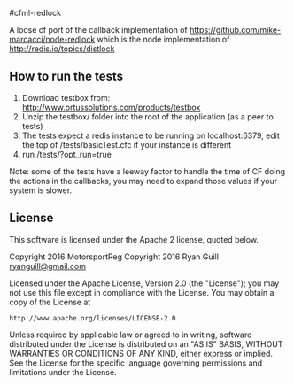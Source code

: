 #cfml-redlock

A loose cf port of the callback implementation of https://github.com/mike-marcacci/node-redlock which is the node implementation of http://redis.io/topics/distlock
 
## How to run the tests
 
1. Download testbox from: http://www.ortussolutions.com/products/testbox
2. Unzip the testbox/ folder into the root of the application (as a peer to tests)
3. The tests expect a redis instance to be running on localhost:6379, edit the top of /tests/basicTest.cfc if your instance is different
3. run /tests/?opt_run=true

Note: some of the tests have a leeway factor to handle the time of CF doing the actions in the callbacks, you may need to expand those values if your system is slower.



## License

This software is licensed under the Apache 2 license, quoted below.

Copyright 2016 MotorsportReg
Copyright 2016 Ryan Guill <ryanguill@gmail.com>

Licensed under the Apache License, Version 2.0 (the "License"); you may not
use this file except in compliance with the License. You may obtain a copy of
the License at

    http://www.apache.org/licenses/LICENSE-2.0

Unless required by applicable law or agreed to in writing, software
distributed under the License is distributed on an "AS IS" BASIS, WITHOUT
WARRANTIES OR CONDITIONS OF ANY KIND, either express or implied. See the
License for the specific language governing permissions and limitations under
the License.